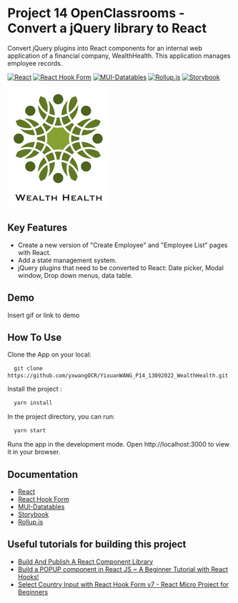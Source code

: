 # Project 14 OpenClassrooms - Convert a jQuery library to React

Convert jQuery plugins into React components for an internal web application of a financial company, WealthHealth.
This application manages employee records.

[![React](https://img.shields.io/badge/React-18.2.0-9cf)](https://fr.reactjs.org/)
[![React Hook Form](https://img.shields.io/badge/React%20Hook%20Form-7.35.0-ff69b4)](https://react-hook-form.com/)
[![MUI-Datatables](https://img.shields.io/badge/MUI--Datatables-4.2.2-blue)](https://github.com/gregnb/mui-datatables)
[![Rollup.js](https://img.shields.io/badge/rollup.js-2.79.0-orange)](https://rollupjs.org/guide/en/)
[![Storybook](https://img.shields.io/badge/Storybook-6.5-pink)](https://storybook.js.org/)

[![Logo](https://github.com/yxwangOCR/YixuanWANG_P14_13092022_WealthHealth/blob/master/public/Logo%20-%20Wealth%20Health.png)](https://openclassrooms.com/fr/paths/314/projects/815/assignment)

## Key Features

- Create a new version of "Create Employee" and "Employee List" pages with React.
- Add a state management system.
- jQuery plugins that need to be converted to React: Date picker, Modal window, Drop down menus, data table.

## Demo

Insert gif or link to demo

## How To Use

Clone the App on your local:

```http
  git clone https://github.com/yxwangOCR/YixuanWANG_P14_13092022_WealthHealth.git
```

Install the project :

```bash
  yarn install
```

In the project directory, you can run:

```bash
  yarn start
```

Runs the app in the development mode.
Open http://localhost:3000 to view it in your browser.

## Documentation

- [React](https://fr.reactjs.org/)
- [React Hook Form](https://react-hook-form.com/)
- [MUI-Datatables](https://github.com/gregnb/mui-datatables)
- [Storybook](https://storybook.js.org/)
- [Rollup.js](https://rollupjs.org/guide/en/)

## Useful tutorials for building this project

- [Build And Publish A React Component Library](https://www.youtube.com/watch?v=hf6Z8OZanec&list=PLoS4Z9Rl1iEjrHGSGDiNPQMA8gWgcMneu&index=6)
- [Build a POPUP component in React JS ~ A Beginner Tutorial with React Hooks!](https://www.youtube.com/watch?v=i8fAO_zyFAM&list=PLoS4Z9Rl1iEjrHGSGDiNPQMA8gWgcMneu&index=2&t=1s)
- [Select Country Input with React Hook Form v7 - React Micro Project for Beginners](https://www.youtube.com/watch?v=UUYCJIPuT8Q&list=PLoS4Z9Rl1iEjrHGSGDiNPQMA8gWgcMneu&index=1)
